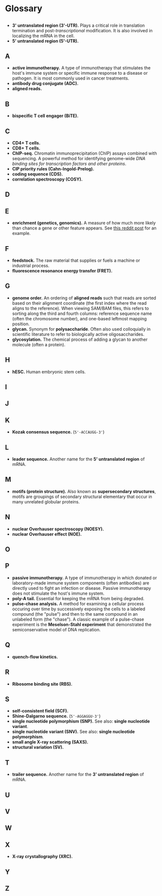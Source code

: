 # Glossary

## #
- **3' untranslated region (3'-UTR).** Plays a critical role in translation termination and post-_transcriptional_ modification. It is also involved in localizing the mRNA in the cell.
- **5' untranslated region (5'-UTR).**

## A
- **active immunotherapy.** A type of immunotherapy that stimulates the host's immune system or specific immune response to a disease or pathogen. It is most commonly used in cancer treatments.
- **antibody drug conjugate (ADC).**
- **aligned reads.**

## B

- **bispecific T cell engager (BiTE).**

## C
- **CD4+ T cells.**
- **CD8+ T cells.**
- **ChIP-seq.** Chromatin immunoprecipitation (ChIP) assays combined with sequencing. A powerful method for identifying genome-wide _DNA binding sites for transcription factors and other proteins_.
- **CIP priority rules (Cahn-Ingold-Prelog).**
- **coding sequence (CDS).**
- **correlation spectroscopy (COSY).**

## D

## E
- **enrichment (genetics, genomics).** A measure of how much more likely than chance a gene or other feature appears. See [this reddit post](https://archive.is/bBZ9V) for an example.

## F
- **feedstock.** The raw material that supplies or fuels a machine or industrial process.
- **fluorescence resonance energy transfer (FRET).**

## G
- **genome order.** An ordering of **aligned reads** such that reads are sorted based on their alignment coordinate (the first index where the read aligns to the reference). When viewing SAM/BAM files, this refers to sorting along the third and fourth columns: reference sequence name (often the chromosome number), and one-based leftmost mapping position.
- **glycan.** Synonym for **polysaccharide**. Often also used colloquially in scientific literature to refer to biologically active oligosaccharides.
- **glycosylation.** The chemical process of adding a glycan to another molecule (often a protein).

## H
- **hESC.** Human embryonic stem cells.

## I

## J

## K

- **Kozak consensus sequence.** (`5'-ACCAUGG-3'`)

## L
- **leader sequence.** Another name for the **5' untranslated region** of mRNA.

## M
- **motifs (protein structure).** Also known as **supersecondary structures**, motifs are groupings of secondary structural elementary that occur in many unrelated globular proteins.

## N
- **nuclear Overhauser spectroscopy (NOESY).**
- **nuclear Overhauser effect (NOE).**

## O

## P
- **passive immunotherapy.** A type of immunotherapy in which donated or laboratory-made immune system components (often antibodies) are directly used to fight an infection or disease. Passive immunotherapy does not stimulate the host's immune system.
- **poly-A tail.** Essential for keeping the mRNA from being degraded.
- **pulse-chase analysis.** A method for examining a cellular process occuring over time by successively exposing the cells to a labeled compound (the "pulse") and then to the same compound in an unlabeled form (the "chase"). A classic example of a pulse-chase experiment is the **Meselson-Stahl experiment** that demonstrated the semiconservative model of DNA replication.

## Q
- **quench-flow kinetics.**

## R
- **Ribosome binding site (RBS).**

## S
- **self-consistent field (SCF).**
- **Shine-Dalgarno sequence.** (`5'-AGGAGGU-3'`)
- **single nucleotide polymorphism (SNP).** See also: **single nucleotide variant**.
- **single nucleotide variant (SNV).** See also: **single nucleotide polymorphism**.
- **small angle X-ray scattering (SAXS).**
- **structural variation (SV).**

## T
- **trailer sequence.** Another name for the **3' untranslated region** of mRNA.

## U

## V

## W

## X
- **X-ray crystallography (XRC).**

## Y

## Z
